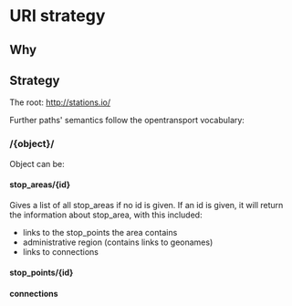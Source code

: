 # URI strategy

## Why



## Strategy

The root: http://stations.io/

Further paths' semantics follow the opentransport vocabulary:

### /{object}/

Object can be:

#### stop_areas/{id}

Gives a list of all stop_areas if no id is given. If an id is given, it will return the information about stop_area, with this included:
 * links to the stop_points the area contains
 * administrative region (contains links to geonames)
 * links to connections


#### stop_points/{id}


#### connections




